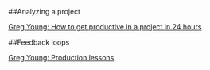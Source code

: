 ##Analyzing a project

[Greg Young: How to get productive in a project in 24 hours](https://www.youtube.com/watch?v=KaLROwp-VDY)

##Feedback loops

[Greg Young: Production lessons](https://www.youtube.com/watch?v=urzK655T1sY)
